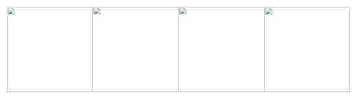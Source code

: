 <p align="center" style="display:flex; justify-content:center; align-item:center; object-fit:contain;gap:2;">
  <img src="https://github.com/user-attachments/assets/d86da1f3-674b-42b7-9409-78a64a3c296d" width="200" height="200" />
  <img src="https://github.com/user-attachments/assets/7068b482-df43-4e1d-96e6-88f57fc40f3a" width="200" height="200" />
  <img src="https://github.com/user-attachments/assets/8dbcad31-d5c8-44ea-a051-a52084be0553" width="200" height="200" />
  <img src="https://github.com/user-attachments/assets/797e7902-aee4-4891-bd09-8b8e6ee2decf" width="200" height="200" />
</p>

